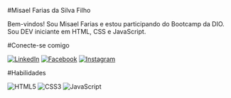 #Misael Farias da Silva Filho

Bem-vindos! 
Sou Misael Farias e estou participando do Bootcamp da DIO.
Sou DEV iniciante em HTML, CSS e JavaScript.

#Conecte-se comigo

[![LinkedIn](https://img.shields.io/badge/LinkedIn-000?style=for-the-badge&logo=linkedin&logoColor=0E76A8)](https://www.linkedin.com/in/misael-farias-da-silva-filho-5a9587147/)
[![Facebook](https://img.shields.io/badge/Facebook-000?style=for-the-badge&logo=facebook)](https://www.facebook.com/misael.filho.370)
[![Instagram](https://img.shields.io/badge/Instagram-000?style=for-the-badge&logo=instagram)](https://www.instagram.com/zinhofarias/)

#Habilidades

![HTML5](https://img.shields.io/badge/HTML-000?style=for-the-badge&logo=html5Color=30A3DC)
![CSS3](https://img.shields.io/badge/CSS3-000?style=for-the-badge&logo=css3Color=E94D5F)
![JavaScript](https://img.shields.io/badge/JavaScript-000?style=for-the-badge&logo=javascriptColor=30A3DC)